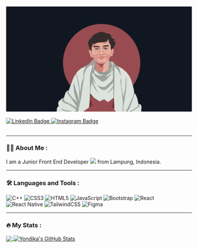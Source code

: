 ![Yondika's GitHub Banner](githubHeader.png)

<div id="badges">
  <a href="https://www.linkedin.com/in/yondika-vio-landa-a37206219">
    <img src="https://img.shields.io/badge/LinkedIn-blue?style=for-the-badge&logo=linkedin&logoColor=white" alt="LinkedIn Badge"/>
  </a>
  <a href="https://instagram.com/yondikavl_">
    <img src="https://img.shields.io/badge/Instagram-red?style=for-the-badge&logo=instagram&logoColor=white" alt="Instagram Badge"/>
  </a>
</div>

<img src="https://komarev.com/ghpvc/?username=yondikavl&style=flat-square&color=blue" alt=""/>

---

### :woman_technologist: About Me :

I am a Junior Front End Developer <img src="https://media.giphy.com/media/WUlplcMpOCEmTGBtBW/giphy.gif" width="30"> from Lampung, Indonesia.

---

### :hammer_and_wrench: Languages and Tools :

![C++](https://img.shields.io/badge/c++-%2300599C.svg?style=for-the-badge&logo=c%2B%2B&logoColor=white) ![CSS3](https://img.shields.io/badge/css3-%231572B6.svg?style=for-the-badge&logo=css3&logoColor=white) ![HTML5](https://img.shields.io/badge/html5-%23E34F26.svg?style=for-the-badge&logo=html5&logoColor=white) ![JavaScript](https://img.shields.io/badge/javascript-%23323330.svg?style=for-the-badge&logo=javascript&logoColor=%23F7DF1E) ![Bootstrap](https://img.shields.io/badge/bootstrap-%23563D7C.svg?style=for-the-badge&logo=bootstrap&logoColor=white) ![React](https://img.shields.io/badge/react-%2320232a.svg?style=for-the-badge&logo=react&logoColor=%2361DAFB) ![React Native](https://img.shields.io/badge/react_native-%2320232a.svg?style=for-the-badge&logo=react&logoColor=%2361DAFB) ![TailwindCSS](https://img.shields.io/badge/tailwindcss-%2338B2AC.svg?style=for-the-badge&logo=tailwind-css&logoColor=white) 	![Figma](https://img.shields.io/badge/figma-%23F24E1E.svg?style=for-the-badge&logo=figma&logoColor=white)

---

### :fire: My Stats :

<a href="https://github.com/yondikavl">
  <img align="center" style="margin:0rem" src="https://github-readme-stats.vercel.app/api/top-langs/?username=yondikavl&hide=html,css&title_color=ffffff&text_color=c9cacc&icon_color=4AB197&bg_color=101721" />
</a>
<a href="https://github.com/yondikavl">
  <img align="center" style="margin:0rem" src="https://github-readme-stats.vercel.app/api?username=yondikavl&show_icons=true&line_height=27&count_private=true&title_color=ffffff&text_color=c9cacc&icon_color=4AB097&bg_color=101721" alt="Yondika's GitHub Stats" />
</a>
